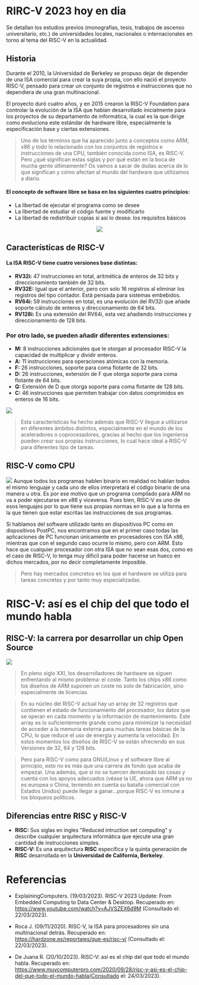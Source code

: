 # RIRC-V 2023 hoy en dia
Se detallan los estudios previos (monografías, tesis, trabajos de ascenso universitario, etc.) de universidades locales, nacionales o internacionales en torno al tema del RISC-V en la actualidad.

## Historia
Durante el 2010, la Universidad de Berkeley se propuso dejar de depender de una ISA comercial para crear la suya propia, con ello nació el proyecto RISC-V, pensado para crear un conjunto de registros e instrucciones que no dependiera de una gran multinacional.

El proyecto duró cuatro años, y en 2015 crearon la RISC-V Foundation para controlar la evolución de la ISA que habían desarrollado inicialmente para los proyectos de su departamento de informática, la cual es la que dirige como evoluciona este estándar de hardware libre, especialmente la especificación base y ciertas extensiones.

> Uno de los términos que ha aparecido junto a conceptos como ARM, x86 y todo lo relacionado con los conjuntos de registros e instrucciones de una CPU, también conocida como ISA, es RISC-V. Pero ¿qué significan estas siglas y por qué están en la boca de mucha gente últimamente? Os vamos a sacar de dudas acerca de lo que significan y cómo afectan al mundo del hardware que utilizamos a diario.

#### El concepto de software libre se basa en los siguientes cuatro principios:
* La libertad de ejecutar el programa como se desee
* La libertad de estudiar el código fuente y modificarlo
* La libertad de redistribuir copias si así lo desea: los requisitos básicos
<p align="center">
  <img src="https://hardzone.es/app/uploads-hardzone.es/2020/10/Procesadores.jpg">
</p>

## Características de RISC-V
#### La ISA RISC-V tiene cuatro versiones base distintas:

* **RV32i:** 47 instrucciones en total, aritmética de enteros de 32 bits y direccionamiento también de 32 bits.
* **RV32E:** Igual que el anterior, pero con solo 16 registros al eliminar los registros del tipo contador. Está pensada para sistemas embebidos.
* **RV64i:** 59 instrucciones en total, es una evolución del RV32i que añade soporte cálculo de enteros y direccionamiento de 64 bits.
* **RV128i:** Es una extensión del RV64i, esta vez añadiendo instrucciones y direccionamiento de 128 bits.

### Por otro lado, se pueden añadir diferentes extensiones:

* **M:** 8 instrucciones adicionales que le otorgan al procesador RISC-V la capacidad de multiplicar y dividir enteros.
* **A:** 11 instrucciones para operaciones atómicas con la memoria.
* **F:** 26 instrucciones, soporte para coma flotante de 32 bits.
* **D:** 26 instrucciones, extensión de F que otorga soporte para coma flotante de 64 bits.
* **Q:** Extensión de D que otorga soporte para coma flotante de 128 bits.
* **C:** 46 instrucciones que permiten trabajar con datos comprimidos en enteros de 16 bits.

![](https://hardzone.es/app/uploads-hardzone.es/2020/11/Formato_Instrucciones_RISC-V.jpg)

>Esta características ha hecho además que RISC-V llegue a utilizarse en diferentes ámbitos distintos, especialmente en el mundo de los aceleradores o coprocesadores, gracias al hecho que los ingenieros pueden crear sus propias instrucciones, lo cual hace ideal a RISC-V para diferentes tipo de tareas.

## RISC-V como CPU
![](https://hardzone.es/app/uploads-hardzone.es/2020/11/Super_Computadura_Cientifica.jpg)
Aunque todos los programas hablen binario en realidad no hablan todos el mismo lenguaje y cada uno de ellos interpretará el código binario de una manera u otra. Es por ese motivo que un programa compilado para ARM no va a poder ejecutarse en x86 y viceversa. Pues bien, RISC-V es uno de esos lenguajes por lo que tiene sus propias normas en lo que a la forma en la que tienen que estar escritas las instrucciones de sus programas.

Si hablamos del software utilizado tanto en dispositivos PC como en dispositivos PostPC, nos encontramos que en el primer caso todas las aplicaciones de PC funcionan únicamente en procesadores con ISA x86, mientras que con el segundo caso ocurre lo mismo, pero con ARM. Esto hace que cualquier procesador con otra ISA que no sean esas dos, como es el caso de RISC-V, lo tenga muy difícil para poder hacerse un hueco en dichos mercados, por no decir completamente imposible.
> Pero hay mercados concretos en los que el hardware se utiliza para tareas concretas y por tanto muy especializadas.

# RISC-V: así es el chip del que todo el mundo habla
## RISC-V: la carrera por desarrollar un chip Open Source

![](https://www.muycomputerpro.com/wp-content/uploads/2020/09/SiFive-CPU-Feature.jpg)
> En pleno siglo XXI, los desarrolladores de hardware se siguen enfrentando al mismo problema: el coste. Tanto los chips x86 como los diseños de ARM suponen un coste no solo de fabricación, sino especialmente de licencias.

>En su núcleo del RISC-V actual hay un array de 32 registros que contienen el estado de funcionamiento del procesador, los datos que se operan en cada momento y la información de mantenimiento. Este array es lo suficientemente grande como para minimizar la necesidad de acceder a la memoria externa para muchas tareas básicas de la CPU, lo que reduce el uso de energía y aumenta la velocidad. En estos momentos los diseños de RISC-V se están ofreciendo en sus Versiones de 32, 64 y 128 bits.

> Pero para RISC-V como para GNU/Linux y el software libre al principio, esto no es más que una carrera de fondo que acaba de empezar. Una además, que si no se tuercen demasiado las cosas y cuenta con los apoyos adecuados (véase la UE, ahora que ARM ya no es europea o China, teniendo en cuenta su batalla comercial con Estados Unidos) puede llegar a ganar…porque RISC-V es inmune a los bloqueos políticos.

## Diferencias entre RISC y RISC-V
* **RISC:** Sus siglas en ingles "Reduced intruction set computing" y describe cualquier arquitectura informática que ejecute una gran cantidad de instrucciones simples.
* **RISC-V:** Es una arquitectura **RISC** específica y la quinta generación de **RISC** desarrollada en la **Universidad de California, Berkeley**.
 
<!-- Etiqueta para los enlaces -->
# Referencias
* ExplainingComputers. (19/03/2023). RISC-V 2023 Update: From Embedded Computing to Data Center & Desktop. Recuperado en: https://www.youtube.com/watch?v=AJVSZEX6d9M (Consultado el: 22/03/2023).

* Roca J. (09/11/2020). RISC-V, la ISA para procesadores sin una multinacional detrás. Recuperado en:  
https://hardzone.es/reportajes/que-es/risc-v/ (Consultado el: 22/03/2023).

* De Juana R. (20/10/2023). RISC-V: así es el chip del que todo el mundo habla. Recuperado en:
https://www.muycomputerpro.com/2020/09/28/risc-v-asi-es-el-chip-del-que-todo-el-mundo-habla(Consultado el: 24/03/2023).
